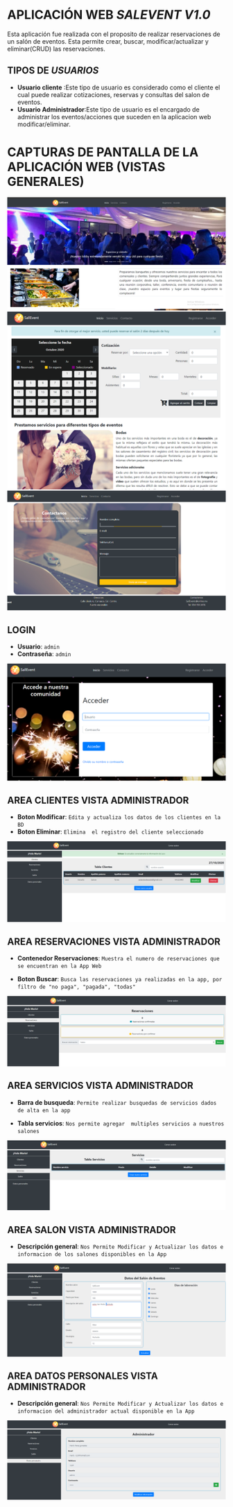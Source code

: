 # APLICACIÓN WEB *SALEVENT V1.0*
Esta aplicación fue realizada con el proposito de realizar reservaciones de un salón de eventos. Esta permite crear, buscar, modificar/actualizar y eliminar(CRUD) las reservaciones.

##	TIPOS DE *USUARIOS*
- **Usuario cliente** :Este tipo de usuario es considerado como el cliente el cual puede realizar cotizaciones, reservas y consultas del salon de eventos.
- **Usuario Administrador**:Este tipo de usuario es el encargado de administrar los eventos/acciones que suceden en la aplicacion web modificar/eliminar.

# CAPTURAS DE PANTALLA DE LA APLICACIÓN WEB (VISTAS GENERALES)
![Home](IMGRD/Home.PNG)
![ServF](IMGRD/ServiciosOut.PNG)
![Contact](IMGRD/Contactus.PNG)

## LOGIN
 - **Usuario**: `admin`
 - **Contraseña**: `admin`

![Loggin](IMGRD/Loggin.PNG)

## AREA CLIENTES VISTA ADMINISTRADOR
 - **Boton Modificar**: `Edita y actualiza los datos de los clientes en la BD`
 - **Boton Eliminar**: `Elimina  el registro del cliente seleccionado`

![Clientes](IMGRD/Clientes.PNG)


## AREA RESERVACIONES VISTA ADMINISTRADOR
 - **Contenedor Reservaciones**: `Muestra el numero de reservaciones que se encuentran en la App Web`

 - **Boton Buscar**: `Busca las reservaciones ya realizadas en la app, por filtro de "no paga", "pagada", "todas"`

![Reservacion](IMGRD/Reservaciones.PNG)

## AREA SERVICIOS VISTA ADMINISTRADOR
 - **Barra de busqueda**: `Permite realizar busquedas de servicios dados de alta en la app`

 - **Tabla servicios**: `Nos permite agregar  multiples servicios a nuestros salones`

![Servicio](IMGRD/Servicios.PNG)


## AREA SALON VISTA ADMINISTRADOR
 - **Descripción general**: `Nos Permite Modificar y Actualizar los datos e informacion de los salones disponibles en la App`


![Salon](IMGRD/Salon.PNG)


## AREA DATOS PERSONALES VISTA ADMINISTRADOR
 - **Descripción general**: `Nos Permite Modificar y Actualizar los datos e informacion del administrador actual disponible en la App`


![Datos](IMGRD/Datos.PNG)
